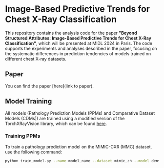 # Image-Based Predictive Trends for Chest X-Ray Classification

This repository contains the analysis code for the paper **"Beyond Structured Attributes: Image-Based Predictive Trends for Chest X-Ray Classification"**, which will be presented at MIDL 2024 in Paris. The code supports the experiments and analyses described in the paper, focusing on the systematic differences in prediction tendencies of models trained on different chest X-ray datasets.

## Paper
You can find the paper [here](link to paper).

## Model Training
All models (Pathology Prediction Models (PPMs) and Comparative Dataset Models (CDMs)) are trained using a modified version of the TorchXRayVision library, which can be found [here](https://github.com/lotterlab/torchxrayvision/tree/generalization).

### Training PPMs
To train a pathology prediction model on the MIMIC-CXR (MMC) dataset, use the following command:

```bash
python train_model.py --name model_name --dataset mimic_ch --model densenet --im_size 224 --fixed_splits --threads 12 --num_epochs 50 --all_views --imagenet_pretrained --use_no_finding
